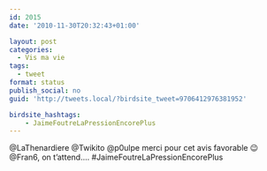 ```yaml
---
id: 2015
date: '2010-11-30T20:32:43+01:00'

layout: post
categories:
  - Vis ma vie
tags:
  - tweet
format: status
publish_social: no
guid: 'http://tweets.local/?birdsite_tweet=9706412976381952'

birdsite_hashtags:
    - JaimeFoutreLaPressionEncorePlus
---
```


@LaThenardiere @Twikito @p0ulpe merci pour cet avis favorable 😉 @Fran6, on t’attend…. #JaimeFoutreLaPressionEncorePlus